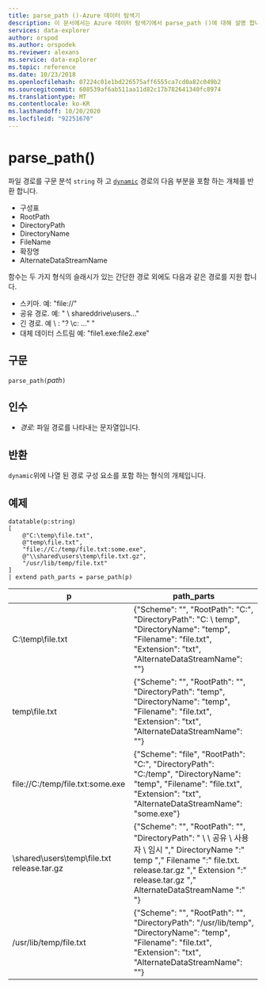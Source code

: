 ```yaml
---
title: parse_path ()-Azure 데이터 탐색기
description: 이 문서에서는 Azure 데이터 탐색기에서 parse_path ()에 대해 설명 합니다.
services: data-explorer
author: orspod
ms.author: orspodek
ms.reviewer: alexans
ms.service: data-explorer
ms.topic: reference
ms.date: 10/23/2018
ms.openlocfilehash: 07224c01e1bd226575aff6555ca7cd0a82c049b2
ms.sourcegitcommit: 608539af6ab511aa11d82c17b782641340fc8974
ms.translationtype: MT
ms.contentlocale: ko-KR
ms.lasthandoff: 10/20/2020
ms.locfileid: "92251670"
---
```

# <a name="parse_path"></a>parse_path()

파일 경로를 구문 분석 `string` 하 고 [`dynamic`](./scalar-data-types/dynamic.md) 경로의 다음 부분을 포함 하는 개체를 반환 합니다.
* 구성표
* RootPath
* DirectoryPath
* DirectoryName
* FileName
* 확장명
* AlternateDataStreamName

함수는 두 가지 형식의 슬래시가 있는 간단한 경로 외에도 다음과 같은 경로를 지원 합니다.
* 스키마. 예: "file://"
* 공유 경로. 예: " \\ shareddrive\users..."
* 긴 경로. 예 \\ : "? \c: ..." "
* 대체 데이터 스트림 예: "file1.exe:file2.exe"

## <a name="syntax"></a>구문

`parse_path(`*path*`)`

## <a name="arguments"></a>인수

* *경로*: 파일 경로를 나타내는 문자열입니다.

## <a name="returns"></a>반환

`dynamic`위에 나열 된 경로 구성 요소를 포함 하는 형식의 개체입니다.

## <a name="example"></a>예제

<!-- csl: https://help.kusto.windows.net/Samples -->
```kusto
datatable(p:string) 
[
    @"C:\temp\file.txt",
    @"temp\file.txt",
    "file://C:/temp/file.txt:some.exe",
    @"\\shared\users\temp\file.txt.gz",
    "/usr/lib/temp/file.txt"
]
| extend path_parts = parse_path(p)

```

|p|path_parts
|---|---
|C:\temp\file.txt|{"Scheme": "", "RootPath": "C:", "DirectoryPath": "C: \\ temp", "DirectoryName": "temp", "Filename": "file.txt", "Extension": "txt", "AlternateDataStreamName": ""}
|temp\file.txt|{"Scheme": "", "RootPath": "", "DirectoryPath": "temp", "DirectoryName": "temp", "Filename": "file.txt", "Extension": "txt", "AlternateDataStreamName": ""}
|file://C:/temp/file.txt:some.exe|{"Scheme": "file", "RootPath": "C:", "DirectoryPath": "C:/temp", "DirectoryName": "temp", "Filename": "file.txt", "Extension": "txt", "AlternateDataStreamName": "some.exe"}
|\\shared\users\temp\file.txt release.tar.gz|{"Scheme": "", "RootPath": "", "DirectoryPath": " \\ \\ 공유 \\ 사용자 \\ 임시 "," DirectoryName ":" temp "," Filename ":" file.txt. release.tar.gz "," Extension ":" release.tar.gz "," AlternateDataStreamName ":" "}
|/usr/lib/temp/file.txt|{"Scheme": "", "RootPath": "", "DirectoryPath": "/usr/lib/temp", "DirectoryName": "temp", "Filename": "file.txt", "Extension": "txt", "AlternateDataStreamName": ""}
